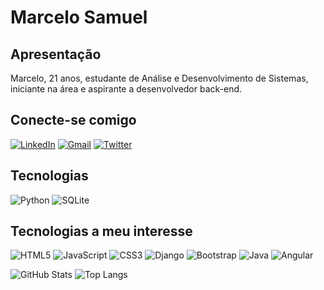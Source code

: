 # Marcelo Samuel
## Apresentação
Marcelo, 21 anos, estudante de Análise e Desenvolvimento de Sistemas, iniciante na área e aspirante a desenvolvedor back-end.

## Conecte-se comigo
[![LinkedIn](https://img.shields.io/badge/linkedin-%230077B5.svg?style=for-the-badge&logo=linkedin&logoColor=white)](https://www.linkedin.com/in/marcelo-costa-38829a188/)
[![Gmail](https://img.shields.io/badge/Gmail-D14836?style=for-the-badge&logo=gmail&logoColor=white)](mailto:marcelosamu2002@gmail.com)
[![Twitter](https://img.shields.io/badge/Twitter-%231DA1F2.svg?style=for-the-badge&logo=Twitter&logoColor=white)](https://twitter.com/sonhos_sen98624)


## Tecnologias
![Python](https://img.shields.io/badge/python-3670A0?style=for-the-badge&logo=python&logoColor=ffdd54)
![SQLite](https://img.shields.io/badge/SQLite-white?style=for-the-badge&logo=sqlite&logoColor=blue)

## Tecnologias a meu interesse
![HTML5](https://img.shields.io/badge/HTML5-000?style=for-the-badge&logo=html5)
![JavaScript](https://img.shields.io/badge/JavaScript-000?style=for-the-badge&logo=javascript)
![CSS3](https://img.shields.io/badge/CSS3-000?style=for-the-badge&logo=css3&logoColor=264CE4)
![Django](https://img.shields.io/badge/django-%23092E20.svg?style=for-the-badge&logo=django&logoColor=white)
![Bootstrap](https://img.shields.io/badge/bootstrap-%238511FA.svg?style=for-the-badge&logo=bootstrap&logoColor=white)
![Java](https://img.shields.io/badge/Java-000?style=for-the-badge&logo=java)
![Angular](https://img.shields.io/badge/Angular-fff?style=for-the-badge&logo=angular&logoColor=C3002F)


![GitHub Stats](https://github-readme-stats.vercel.app/api?username=SENHORDOSSONHOS1&theme=transparent&bg_color=000&border_color=30A3DC&show_icons=true&icon_color=30A3DC&title_color=E94D5F&text_color=FFF)
![Top Langs](https://github-readme-stats-git-masterrstaa-rickstaa.vercel.app/api/top-langs/?username=SENHORDOSSONHOS1&bg_color=000&border_color=30A3DC&title_color=E94D5F&text_color=FFF)
